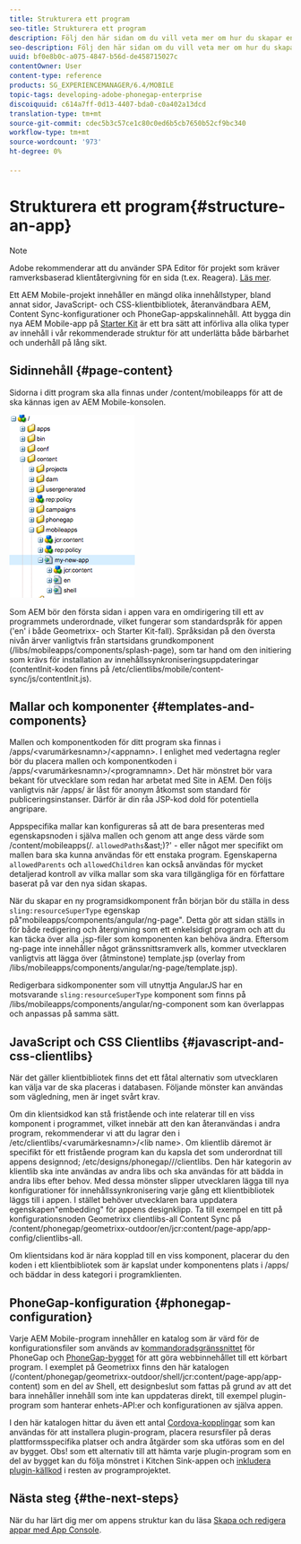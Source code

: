 ```yaml
---
title: Strukturera ett program
seo-title: Strukturera ett program
description: Följ den här sidan om du vill veta mer om hur du skapar en struktur för ett program. Den här sidan beskriver hur du strukturerar mallar och komponenter tillsammans med information om JavaScript och CSS Clientlibs.
seo-description: Följ den här sidan om du vill veta mer om hur du skapar en struktur för ett program. Den här sidan beskriver hur du strukturerar mallar och komponenter tillsammans med information om JavaScript och CSS Clientlibs.
uuid: bf0e8b0c-a075-4847-b56d-de458715027c
contentOwner: User
content-type: reference
products: SG_EXPERIENCEMANAGER/6.4/MOBILE
topic-tags: developing-adobe-phonegap-enterprise
discoiquuid: c614a7ff-0d13-4407-bda0-c0a402a13dcd
translation-type: tm+mt
source-git-commit: cdec5b3c57ce1c80c0ed6b5cb7650b52cf9bc340
workflow-type: tm+mt
source-wordcount: '973'
ht-degree: 0%

---
```



# Strukturera ett program{#structure-an-app}

>[!NOTE]
>
>Adobe rekommenderar att du använder SPA Editor för projekt som kräver ramverksbaserad klientåtergivning för en sida (t.ex. Reagera). [Läs mer](/help/sites-developing/spa-overview.md).

Ett AEM Mobile-projekt innehåller en mängd olika innehållstyper, bland annat sidor, JavaScript- och CSS-klientbibliotek, återanvändbara AEM, Content Sync-konfigurationer och PhoneGap-appskalinnehåll. Att bygga din nya AEM Mobile-app på [Starter Kit](https://github.com/Adobe-Marketing-Cloud-Apps/aem-phonegap-starter-kit) är ett bra sätt att införliva alla olika typer av innehåll i vår rekommenderade struktur för att underlätta både bärbarhet och underhåll på lång sikt.

## Sidinnehåll {#page-content}

Sidorna i ditt program ska alla finnas under /content/mobileapps för att de ska kännas igen av AEM Mobile-konsolen.

![chlimage_1-52](assets/chlimage_1-52.png)

Som AEM bör den första sidan i appen vara en omdirigering till ett av programmets underordnade, vilket fungerar som standardspråk för appen (&#39;en&#39; i både Geometrixx- och Starter Kit-fall). Språksidan på den översta nivån ärver vanligtvis från startsidans grundkomponent (/libs/mobileapps/components/splash-page), som tar hand om den initiering som krävs för installation av innehållssynkroniseringsuppdateringar (contentInit-koden finns på /etc/clientlibs/mobile/content-sync/js/contentInit.js).

## Mallar och komponenter {#templates-and-components}

Mallen och komponentkoden för ditt program ska finnas i /apps/&lt;varumärkesnamn>/&lt;appnamn>. I enlighet med vedertagna regler bör du placera mallen och komponentkoden i /apps/&lt;varumärkesnamn>/&lt;programnamn>. Det här mönstret bör vara bekant för utvecklare som redan har arbetat med Site in AEM. Den följs vanligtvis när /apps/ är låst för anonym åtkomst som standard för publiceringsinstanser. Därför är din råa JSP-kod dold för potentiella angripare.

Appspecifika mallar kan konfigureras så att de bara presenteras med egenskapsnoden i själva mallen och genom att ange dess värde som /content/mobileapps(/. `allowedPaths`&amp;ast;)?&#39; - eller något mer specifikt om mallen bara ska kunna användas för ett enstaka program. Egenskaperna `allowedParents` och `allowedChildren` kan också användas för mycket detaljerad kontroll av vilka mallar som ska vara tillgängliga för en författare baserat på var den nya sidan skapas.

När du skapar en ny programsidkomponent från början bör du ställa in dess `sling:resourceSuperType` egenskap på&quot;mobileapps/components/angular/ng-page&quot;. Detta gör att sidan ställs in för både redigering och återgivning som ett enkelsidigt program och att du kan täcka över alla .jsp-filer som komponenten kan behöva ändra. Eftersom ng-page inte innehåller något gränssnittsramverk alls, kommer utvecklaren vanligtvis att lägga över (åtminstone) template.jsp (overlay from /libs/mobileapps/components/angular/ng-page/template.jsp).

Redigerbara sidkomponenter som vill utnyttja AngularJS har en motsvarande `sling:resourceSuperType` komponent som finns på /libs/mobileapps/components/angular/ng-component som kan överlappas och anpassas på samma sätt.

## JavaScript och CSS Clientlibs {#javascript-and-css-clientlibs}

När det gäller klientbibliotek finns det ett fåtal alternativ som utvecklaren kan välja var de ska placeras i databasen. Följande mönster kan användas som vägledning, men är inget svårt krav.

Om din klientsidkod kan stå fristående och inte relaterar till en viss komponent i programmet, vilket innebär att den kan återanvändas i andra program, rekommenderar vi att du lagrar den i /etc/clientlibs/&lt;varumärkesnamn>/&lt;lib name>. Om klientlib däremot är specifikt för ett fristående program kan du kapsla det som underordnat till appens designnod; /etc/designs/phonegap///clientlibs. Den här kategorin av klientlib ska inte användas av andra libs och ska användas för att bädda in andra libs efter behov. Med dessa mönster slipper utvecklaren lägga till nya konfigurationer för innehållssynkronisering varje gång ett klientbibliotek läggs till i appen. I stället behöver utvecklaren bara uppdatera egenskapen&quot;embedding&quot; för appens designklipp. Ta till exempel en titt på konfigurationsnoden Geometrixx clientlibs-all Content Sync på /content/phonegap/geometrixx-outdoor/en/jcr:content/page-app/app-config/clientlibs-all.

Om klientsidans kod är nära kopplad till en viss komponent, placerar du den koden i ett klientbibliotek som är kapslat under komponentens plats i /apps/ och bäddar in dess kategori i programklienten.

## PhoneGap-konfiguration {#phonegap-configuration}

Varje AEM Mobile-program innehåller en katalog som är värd för de konfigurationsfiler som används av [kommandoradsgränssnittet](https://github.com/phonegap/phonegap-cli) för PhoneGap och [PhoneGap-bygget](https://build.phonegap.com/) för att göra webbinnehållet till ett körbart program. I exemplet på Geometrixx finns den här katalogen (/content/phonegap/geometrixx-outdoor/shell/jcr:content/page-app/app-content) som en del av Shell, ett designbeslut som fattas på grund av att det bara innehåller innehåll som inte kan uppdateras direkt, till exempel plugin-program som hanterar enhets-API:er och konfigurationen av själva appen.

I den här katalogen hittar du även ett antal [Cordova-kopplingar](https://cordova.apache.org/docs/en/edge/guide_appdev_hooks_index.md.html#Hooks%20Guide) som kan användas för att installera plugin-program, placera resursfiler på deras plattformsspecifika platser och andra åtgärder som ska utföras som en del av bygget. Obs! som ett alternativ till att hämta varje plugin-program som en del av bygget kan du följa mönstret i Kitchen Sink-appen och [inkludera plugin-källkod](https://github.com/blefebvre/aem-phonegap-kitchen-sink/tree/master/content/src/main/content/jcr_root/content/phonegap/kitchen-sink/shell/_jcr_content/pge-app/app-content/phonegap/plugins) i resten av programprojektet.

## Nästa steg {#the-next-steps}

När du har lärt dig mer om appens struktur kan du läsa [Skapa och redigera appar med App Console](/help/mobile/phonegap-apps-console.md).
